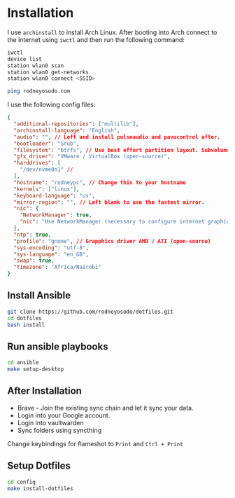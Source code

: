 # Installation

I use `archinstall` to install Arch Linux. After booting into Arch connect to the internet using `iwctl` and then run the following command:

```bash
iwctl
device list
station wlan0 scan
station wlan0 get-networks
station wlan0 connect <SSID>

ping rodneyosodo.com
```

I use the following config files:

```json
{
  "additional-repositories": ["multilib"],
  "archinstall-language": "English",
  "audio": "", // Left and install pulseaudio and pavucontrol after.
  "bootloader": "Grub",
  "filesystem": "btrfs", // Use best effort partition layout. Subvolumes yes, compression no.
  "gfx_driver": "VMware / VirtualBox (open-source)",
  "harddrives": [
    "/dev/nvme0n1" //
  ],
  "hostname": "rodneypc", // Change this to your hostname
  "kernels": ["linux"],
  "keyboard-language": "us",
  "mirror-region": "", // Left blank to use the fastest mirror.
  "nic": {
    "NetworkManager": true,
    "nic": "Use NetworkManager (necessary to configure internet graphically in GNOME and KDE)"
  },
  "ntp": true,
  "profile": "gnome", // Grapphics driver AMD / ATI (open-source)
  "sys-encoding": "utf-8",
  "sys-language": "en_GB",
  "swap": true,
  "timezone": "Africa/Nairobi"
}
```

## Install Ansible

```bash
git clone https://github.com/rodneyosodo/dotfiles.git
cd dotfiles
bash install
```

## Run ansible playbooks

```bash
cd ansible
make setup-desktop
```

## After Installation

- Brave - Join the existing sync chain and let it sync your data.
- Login into your Google account.
- Login into vaultwarden
- Sync folders using syncthing

Change keybindings for flameshot to `Print` and `Ctrl + Print`

## Setup Dotfiles

```bash
cd config
make install-dotfiles
```
